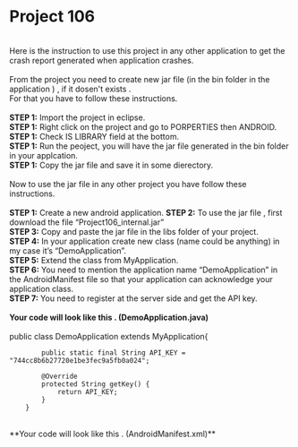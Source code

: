 Project 106
==========
<br/>Here is the instruction to use this project in any other application to get the crash report generated when application crashes.
<br/>
<br/>From the project you need to create new jar file (in the bin folder in the application ) , if it dosen't exists . 
<br/>For that you have to follow these instructions.
<br/>
<br/>**STEP 1:** Import the project in eclipse.
<br/>**STEP 1:** Right click on the project and go to PORPERTIES then ANDROID.
<br/>**STEP 1:** Check IS LIBRARY field at the bottom.
<br/>**STEP 1:** Run the peoject, you will have the jar file generated in the bin folder in your applcation.
<br/>**STEP 1:** Copy the jar file and save it in some dierectory.
<br/>
<br/>Now to use the jar file in any other project you have follow these instructions.
<br/>
<br/>**STEP 1:** Create a new android application.
**STEP 2:** To use the jar file , first download the file “Project106_internal.jar”<br/>
**STEP 3:** Copy and paste the jar file in the libs folder of your project.<br/>
**STEP 4:** In your application create new class (name could be anything) in my case it’s “DemoApplication”.<br/>
**STEP 5:** Extend the class from MyApplication.<br/>
**STEP 6:** You need to mention the application name “DemoApplication” in the AndroidManifest file so that your application can acknowledge your application class.<br/>
**STEP 7:** You need to register at the server side and get the API key.<br/>
<br/>
	**Your code will look like this . (DemoApplication.java)**<br/>
<br/>
		public class DemoApplication extends MyApplication{

			public static final String API_KEY = "744cc8b6b27720e1be3fec9a5fb0a024";

			@Override
			protected String getKey() {
				return API_KEY;
			}
		}
<br/>
	**Your code will look like this . (AndroidManifest.xml)**<br/>
<br/>
		<application
			android:name=".DemoApplication"
			android:allowBackup="true"
			...
			android:theme="@style/AppTheme" >
			<activity
				…...
			</activity>
		</application>



